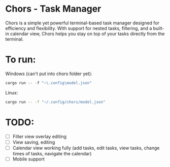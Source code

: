 # Chors - Task Manager

Chors is a simple yet powerful terminal-based task manager designed for
efficiency and flexibility. With support for nested tasks, filtering, and a
built-in calendar view, Chors helps you stay on top of your tasks directly from
the terminal.

# To run:
Windows (can't put into chors folder yet):
```powershell
cargo run -- -f "~\.config\model.json"
```

Linux:
```bash
cargo run -- -f "~/.config/chors/model.json"
```

# TODO:
- [ ] Filter view overlay editing
- [ ] View saving, editing
- [ ] Calendar view working fully (add tasks, edit tasks, view tasks, change times of tasks, navigate the calendar)
- [ ] Mobile support
